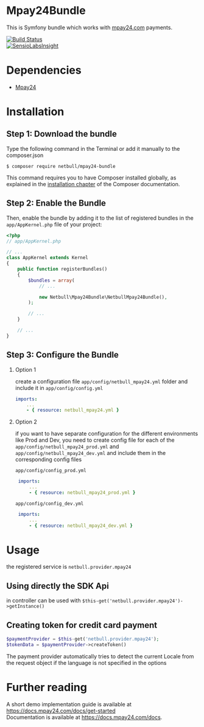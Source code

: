 Mpay24Bundle
============
This is Symfony bundle which works with [mpay24.com](https://www.mpay24.com/web/) payments.

[![Build Status](https://travis-ci.org/netbull/Mpay24Bundle.svg?branch=master)](https://travis-ci.org/netbull/Mpay24Bundle)<br>
[![SensioLabsInsight](https://insight.sensiolabs.com/projects/e6ac2225-8adf-4d41-868c-3b48644d11cc/big.png)](https://insight.sensiolabs.com/projects/e6ac2225-8adf-4d41-868c-3b48644d11cc)

Dependencies
============
- [Mpay24](https://github.com/mpay24/mpay24-php) 

Installation
============

Step 1: Download the bundle
---------------------------

Type the following command in the Terminal or add it manually to the composer.json
```console
$ composer require netbull/mpay24-bundle
```

This command requires you to have Composer installed globally, as explained
in the [installation chapter](https://getcomposer.org/doc/00-intro.md)
of the Composer documentation.

Step 2: Enable the Bundle
-------------------------

Then, enable the bundle by adding it to the list of registered bundles
in the `app/AppKernel.php` file of your project:

```php
<?php
// app/AppKernel.php

// ...
class AppKernel extends Kernel
{
    public function registerBundles()
    {
        $bundles = array(
            // ...

            new Netbull\Mpay24Bundle\NetbullMpay24Bundle(),
        );

        // ...
    }

    // ...
}
```

Step 3: Configure the Bundle
----------------------------

1. Option 1

    create a configuration file `app/config/netbull_mpay24.yml` folder and include it in `app/config/config.yml`
     ```yaml
     imports:
         ...
         - { resource: netbull_mpay24.yml }     
     ```
    
2. Option 2
    
    if you want to have separate configuration for the different environments like Prod and Dev, you need to create config file for each of the
     `app/config/netbull_mpay24_prod.yml` and `app/config/netbull_mpay24_dev.yml` and include them in the corresponding config files
    
     `app/config/config_prod.yml`
    ```yaml
     imports:
         ...
         - { resource: netbull_mpay24_prod.yml }     
     ```
    
     `app/config/config_dev.yml`
    ```yaml
     imports:
         ...
         - { resource: netbull_mpay24_dev.yml }     
     ```
     
Usage
=====

the registered service is `netbull.provider.mpay24`

Using directly the SDK Api
--------------------------

in controller can be used with `$this-get('netbull.provider.mpay24')->getInstance()`

Creating token for credit card payment
--------------------------------------

```php
$paymentProvider = $this-get('netbull.provider.mpay24');
$tokenData = $paymentProvider->createToken()
```

The payment provider automatically tries to detect the current Locale from the request object if the language is not specified in the options

Further reading
===============
A short demo implementation guide is available at https://docs.mpay24.com/docs/get-started</br>
Documentation is available at https://docs.mpay24.com/docs.
